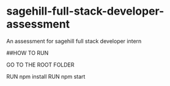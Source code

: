 # sagehill-full-stack-developer-assessment
An assessment for sagehill full stack developer intern

##HOW TO RUN

GO TO THE ROOT FOLDER

RUN npm install
RUN npm start
